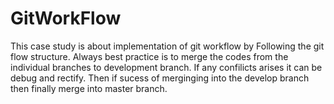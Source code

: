 # GitWorkFlow
This case study is about implementation of git workflow by Following the git flow structure.
Always best practice is to merge the codes from the individual branches to development branch. If any confilicts arises it can be  debug and rectify. 
Then if sucess of merginging into the develop branch then finally merge into master branch.

